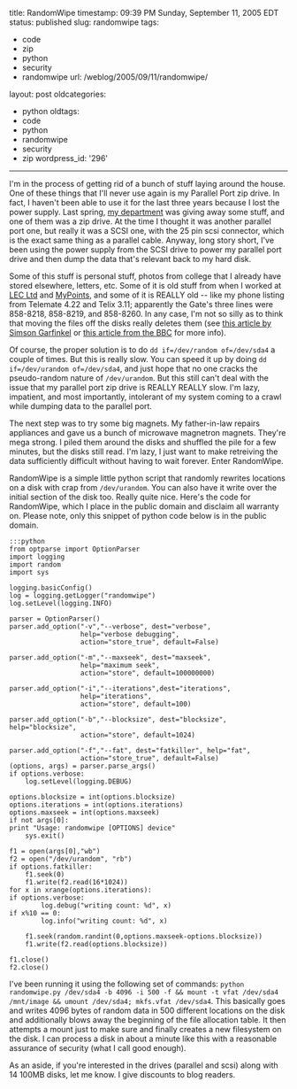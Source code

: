 title: RandomWipe
timestamp: 09:39 PM Sunday, September 11, 2005 EDT
status: published
slug: randomwipe
tags:
- code
- zip
- python
- security
- randomwipe
url: /weblog/2005/09/11/randomwipe/

layout: post
oldcategories:
- python
oldtags:
- code
- python
- randomwipe
- security
- zip
wordpress_id: '296'

---

I'm in the process of getting rid of a bunch of stuff laying around the
house.  One of these things that I'll never use again is my Parallel Port
zip drive.  In fact, I haven't been able to use it for the last three years
because I lost the power supply.  Last spring, [my department](http://www.epp.cmu.edu/) was giving away some stuff, and one of them was a zip drive.
At the time I thought it was another parallel port one, but really it was
a SCSI one, with the 25 pin scsi connector, which is the exact same thing
as a parallel cable.  Anyway, long story short, I've been using the power
supply from the SCSI drive to power my parallel port drive and then dump the
data that's relevant back to my hard disk.

Some of this stuff is personal stuff, photos from college that I already
have stored elsewhere, letters, etc.  Some of it is old stuff from when I
worked at [LEC Ltd](http://www.lecltd.com/) and [MyPoints](http://www.mypoints.com/), and some of it is REALLY old -- like my phone
listing from Telemate 4.22 and Telix 3.11; apparently the Gate's three lines
were 858-8218, 858-8219, and 858-8260.  In any case, I'm not so silly
as to think that moving the files off the disks really deletes them (see
[this article by Simson Garfinkel](http://www.simson.net/clips/2003/2003.CSO.04.Hard_disk_risk.htm) or [this article from the BBC](http://news.bbc.co.uk/2/hi/technology/4229550.stm) for more info).

Of course, the proper solution is to do `dd if=/dev/random of=/dev/sda4` a couple of times.  But this is really slow.  You can speed
it up by doing `dd if=/dev/urandom of=/dev/sda4`, and
just hope that no one cracks the pseudo-random nature of `/dev/urandom`.  But
this still can't deal with the issue that my parallel port zip drive is REALLY
REALLY slow.  I'm lazy, impatient, and most importantly, intolerant of my
system coming to a crawl while dumping data to the parallel port.

The next step was to try some big magnets.  My father-in-law repairs appliances
and gave us a bunch of microwave magnetron magnets.  They're mega strong.  I
piled them around the disks and shuffled the pile for a few minutes, but the
disks still read.  I'm lazy, I just want to make retreiving the data
sufficiently difficult without having to wait forever.  Enter RandomWipe.

RandomWipe is a simple little python script that randomly rewrites locations
on a disk with crap from `/dev/urandom`.  You can also have it write over the
initial section of the disk too.  Really quite nice.  Here's the code for
RandomWipe, which I place in the public domain and disclaim all warranty on.
Please note, only this snippet of python code below is in the public domain.

    :::python
    from optparse import OptionParser
    import logging
    import random
    import sys
    
    logging.basicConfig()
    log = logging.getLogger("randomwipe")
    log.setLevel(logging.INFO)
    
    parser = OptionParser()
    parser.add_option("-v","--verbose", dest="verbose",
                      help="verbose debugging",
                      action="store_true", default=False)
    
    parser.add_option("-m","--maxseek", dest="maxseek",
                      help="maximum seek",
                      action="store", default=100000000)
    
    parser.add_option("-i","--iterations",dest="iterations",
                      help="iterations",
                      action="store", default=100)
    
    parser.add_option("-b","--blocksize", dest="blocksize", help="blocksize",
                      action="store", default=1024)
    
    parser.add_option("-f","--fat", dest="fatkiller", help="fat",
                      action="store_true", default=False)
    (options, args) = parser.parse_args()
    if options.verbose:
        log.setLevel(logging.DEBUG)
    
    options.blocksize = int(options.blocksize)
    options.iterations = int(options.iterations)
    options.maxseek = int(options.maxseek)
    if not args[0]:
    print "Usage: randomwipe [OPTIONS] device"
        sys.exit()
    
    f1 = open(args[0],"wb")
    f2 = open("/dev/urandom", "rb")
    if options.fatkiller:
        f1.seek(0)
        f1.write(f2.read(16*1024))
    for x in xrange(options.iterations):
    if options.verbose:
            log.debug("writing count: %d", x)
    if x%10 == 0:
            log.info("writing count: %d", x)
    
        f1.seek(random.randint(0,options.maxseek-options.blocksize))
        f1.write(f2.read(options.blocksize))
    
    f1.close()
    f2.close()


I've been running it using the following set of commands:
`python randomwipe.py /dev/sda4 -b 4096 -i 500 -f && mount -t vfat /dev/sda4 /mnt/image && umount /dev/sda4; mkfs.vfat /dev/sda4`.
This basically goes and writes 4096 bytes of random data in 500 different
locations on the disk and additionally blows away the beginning of the file
allocation table.  It then attempts a mount just to make sure and finally
creates a new filesystem on the disk.  I can process a disk in about a minute
like this with a reasonable assurance of security (what I call good enough).

As an aside, if you're interested in the drives (parallel and scsi) along with
14 100MB disks, let me know.  I give discounts to blog readers.

